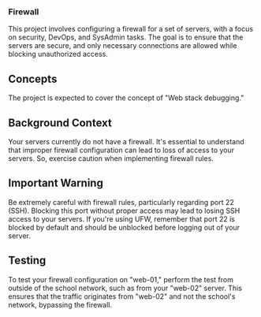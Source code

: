 ### Firewall
This project involves configuring a firewall for a set of servers, with a focus on security, DevOps, and SysAdmin tasks. The goal is to ensure that the servers are secure, and only necessary connections are allowed while blocking unauthorized access.

## Concepts

The project is expected to cover the concept of "Web stack debugging."

## Background Context

Your servers currently do not have a firewall. It's essential to understand that improper firewall configuration can lead to loss of access to your servers. So, exercise caution when implementing firewall rules.

## Important Warning

Be extremely careful with firewall rules, particularly regarding port 22 (SSH). Blocking this port without proper access may lead to losing SSH access to your servers. If you're using UFW, remember that port 22 is blocked by default and should be unblocked before logging out of your server.

## Testing

To test your firewall configuration on "web-01," perform the test from outside of the school network, such as from your "web-02" server. This ensures that the traffic originates from "web-02" and not the school's network, bypassing the firewall.
